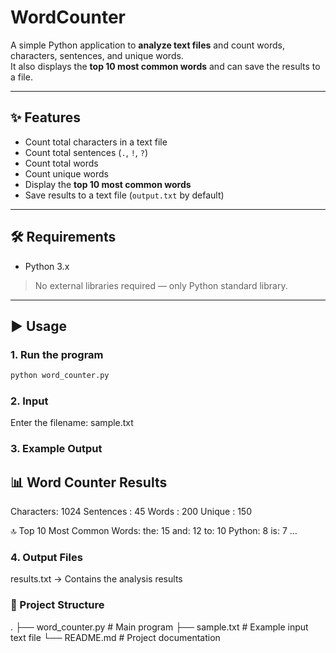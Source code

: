 # WordCounter

A simple Python application to **analyze text files** and count words, characters, sentences, and unique words.  
It also displays the **top 10 most common words** and can save the results to a file.

---

## ✨ Features
- Count total characters in a text file  
- Count total sentences (`.`, `!`, `?`)  
- Count total words  
- Count unique words  
- Display the **top 10 most common words**  
- Save results to a text file (`output.txt` by default)  

---

## 🛠 Requirements
- Python 3.x  
> No external libraries required — only Python standard library.

---

## ▶️ Usage

### 1. Run the program
```bash
python word_counter.py
```

### 2. Input

Enter the filename: sample.txt


### 3. Example Output

📊 Word Counter Results
------------------------------
Characters: 1024
Sentences : 45
Words     : 200
Unique    : 150

🔝 Top 10 Most Common Words:
the: 15
and: 12
to: 10
Python: 8
is: 7
...


### 4. Output Files

results.txt → Contains the analysis results


### 📂 Project Structure
.
├── word_counter.py   # Main program
├── sample.txt        # Example input text file
└── README.md         # Project documentation
